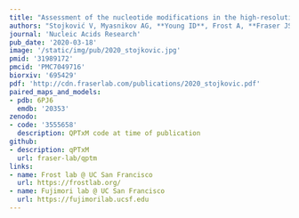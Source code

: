 ```yaml
---
title: "Assessment of the nucleotide modifications in the high-resolution cryo-electron microscopy structure of the Escherichia coli 50S subunit"
authors: "Stojković V, Myasnikov AG, **Young ID**, Frost A, **Fraser JS**, Fujimori DG"
journal: 'Nucleic Acids Research'
pub_date: '2020-03-18'
image: '/static/img/pub/2020_stojkovic.jpg'
pmid: '31989172'
pmcid: 'PMC7049716'
biorxiv: '695429'
pdf: 'http://cdn.fraserlab.com/publications/2020_stojkovic.pdf'
paired_maps_and_models:
- pdb: 6PJ6
  emdb: '20353'
zenodo:
- code: '3555658'
  description: QPTxM code at time of publication
github:
- description: qPTxM
  url: fraser-lab/qptm
links:
- name: Frost lab @ UC San Francisco
  url: https://frostlab.org/
- name: Fujimori lab @ UC San Francisco
  url: https://fujimorilab.ucsf.edu
---
```

